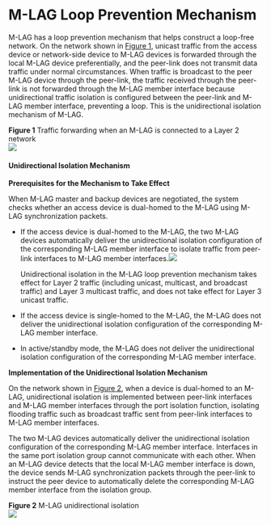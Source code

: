 M-LAG Loop Prevention Mechanism
===============================

M-LAG has a loop prevention mechanism that helps construct a loop-free network. On the network shown in [Figure 1](#EN-US_CONCEPT_0000001564128889__fig1546120157115), unicast traffic from the access device or network-side device to M-LAG devices is forwarded through the local M-LAG device preferentially, and the peer-link does not transmit data traffic under normal circumstances. When traffic is broadcast to the peer M-LAG device through the peer-link, the traffic received through the peer-link is not forwarded through the M-LAG member interface because unidirectional traffic isolation is configured between the peer-link and M-LAG member interface, preventing a loop. This is the unidirectional isolation mechanism of M-LAG.

**Figure 1** Traffic forwarding when an M-LAG is connected to a Layer 2 network  
![](../images/en-us_image_0000001564009261.png)
#### Unidirectional Isolation Mechanism

**Prerequisites for the Mechanism to Take Effect**

When M-LAG master and backup devices are negotiated, the system checks whether an access device is dual-homed to the M-LAG using M-LAG synchronization packets.

* If the access device is dual-homed to the M-LAG, the two M-LAG devices automatically deliver the unidirectional isolation configuration of the corresponding M-LAG member interface to isolate traffic from peer-link interfaces to M-LAG member interfaces.![](../public_sys-resources/note_3.0-en-us.png) 
  
  Unidirectional isolation in the M-LAG loop prevention mechanism takes effect for Layer 2 traffic (including unicast, multicast, and broadcast traffic) and Layer 3 multicast traffic, and does not take effect for Layer 3 unicast traffic.
* If the access device is single-homed to the M-LAG, the M-LAG does not deliver the unidirectional isolation configuration of the corresponding M-LAG member interface.
* In active/standby mode, the M-LAG does not deliver the unidirectional isolation configuration of the corresponding M-LAG member interface.

**Implementation of the Unidirectional Isolation Mechanism**

On the network shown in [Figure 2](#EN-US_CONCEPT_0000001564128889__fig574564411193), when a device is dual-homed to an M-LAG, unidirectional isolation is implemented between peer-link interfaces and M-LAG member interfaces through the port isolation function, isolating flooding traffic such as broadcast traffic sent from peer-link interfaces to M-LAG member interfaces.

The two M-LAG devices automatically deliver the unidirectional isolation configuration of the corresponding M-LAG member interface. Interfaces in the same port isolation group cannot communicate with each other. When an M-LAG device detects that the local M-LAG member interface is down, the device sends M-LAG synchronization packets through the peer-link to instruct the peer device to automatically delete the corresponding M-LAG member interface from the isolation group.

**Figure 2** M-LAG unidirectional isolation  
![](../images/en-us_image_0000001513049014.png)